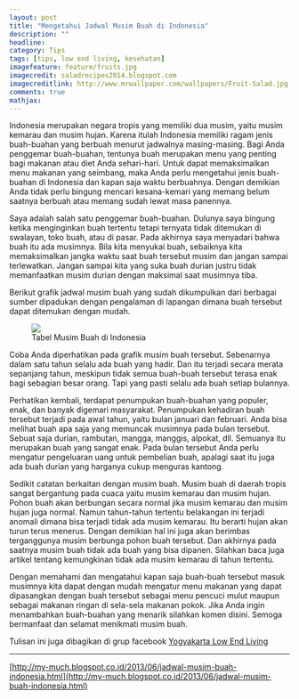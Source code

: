 ```yaml
---
layout: post
title: "Mengetahui Jadwal Musim Buah di Indonesia"
description: ""
headline: 
category: Tips
tags: [tips, low end living, kesehatan]
imagefeature: feature/fruits.jpg
imagecredit: saladrecipes2014.blogspot.com
imagecreditlink: http://www.mrwallpaper.com/wallpapers/Fruit-Salad.jpg
comments: true
mathjax: 
---
```


Indonesia merupakan negara tropis yang memiliki dua musim, yaitu musim kemarau dan musim hujan. Karena itulah Indonesia memiliki ragam jenis buah-buahan yang berbuah menurut jadwalnya masing-masing. Bagi Anda penggemar buah-buahan, tentunya buah merupakan menu yang penting bagi makanan atau diet Anda sehari-hari. Untuk dapat memaksimalkan menu makanan yang seimbang, maka Anda perlu mengetahui jenis buah-buahan di Indonesia dan kapan saja waktu berbuahnya. Dengan demikian Anda tidak perlu bingung mencari kesana-kemari yang memang belum saatnya berbuah atau memang sudah lewat masa panennya.

Saya adalah salah satu penggemar buah-buahan. Dulunya saya bingung ketika menginginkan buah tertentu tetapi ternyata tidak ditemukan di swalayan, toko buah, atau di pasar. Pada akhirnya saya menyadari bahwa buah itu ada musimnya. Bila kita menyukai buah, sebaiknya kita memaksimalkan jangka waktu saat buah tersebut musim dan jangan sampai terlewatkan. Jangan sampai kita yang suka buah durian justru tidak memanfaatkan musim durian dengan maksimal saat musimnya tiba.

Berikut grafik jadwal musim buah yang sudah dikumpulkan dari berbagai sumber dipadukan dengan pengalaman di lapangan dimana buah tersebut dapat ditemukan dengan mudah.

<figure>
	<a href="{{ site.url }}/images/post/fruits.jpg"><img src="{{ site.url }}/images/post/fruits.jpg"></a>
	<figcaption>Tabel Musim Buah di Indonesia</figcaption>
</figure>

Coba Anda diperhatikan pada grafik musim buah tersebut. Sebenarnya dalam satu tahun selalu ada buah yang hadir. Dan itu terjadi secara merata sepanjang tahun, meskipun tidak semua buah-buah tersebut terasa enak bagi sebagian besar orang. Tapi yang pasti selalu ada buah setiap bulannya.

Perhatikan kembali, terdapat penumpukan buah-buahan yang populer, enak, dan banyak digemari masyarakat. Penumpukan kehadiran buah tersebut terjadi pada awal tahun, yaitu bulan januari dan februari. Anda bisa melihat buah apa saja yang memuncak musimnya pada bulan tersebut. Sebuat saja durian, rambutan, mangga, manggis, alpokat, dll. Semuanya itu merupakan buah yang sangat enak. Pada bulan tersebut Anda perlu mengatur pengeluaran uang untuk pembelian buah, apalagi saat itu juga ada buah durian yang harganya cukup menguras kantong.

Sedikit catatan berkaitan dengan musim buah. Musim buah di daerah tropis sangat bergantung pada cuaca yaitu musim kemarau dan musim hujan. Pohon buah akan berbungan secara normal jika musim kemarau dan musim hujan juga normal. Namun tahun-tahun tertentu belakangan ini terjadi anomali dimana bisa terjadi tidak ada musim kemarau. Itu berarti hujan akan turun terus menerus. Dengan demikian hal ini juga akan berimbas terganggunya musim berbunga pohon buah tersebut. Dan akhirnya pada saatnya musim buah tidak ada buah yang bisa dipanen. Silahkan baca juga artikel tentang kemungkinan tidak ada musim kemarau di tahun tertentu.

Dengan memahami dan mengatahui kapan saja buah-buah tersebut masuk musimnya kita dapat dengan mudah mengatur menu makanan yang dapat dipasangkan dengan buah tersebut sebagai menu pencuci mulut maupun sebagai makanan ringan di sela-sela makanan pokok. Jika Anda ingin menambahkan buah-buahan yang menarik silahkan komen disini. Semoga bermanfaat dan selamat menikmati musim buah.

Tulisan ini juga dibagikan di grup facebook [Yogyakarta Low End Living](https://facebook.com/groups/YogyakartaLowEndLiving/ "Yogyakarta Low End Living")

----------

[http://my-much.blogspot.co.id/2013/06/jadwal-musim-buah-indonesia.html](http://my-much.blogspot.co.id/2013/06/jadwal-musim-buah-indonesia.html)